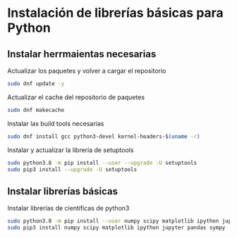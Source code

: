 # Instalación de librerías básicas para Python

## Instalar herrmaientas necesarias

Actualizar los paquetes y volver a cargar el repositorio
```sh
sudo dnf update -y 
```
Actualizar el cache del repositorio de paquetes 
```sh
sudo dnf makecache
```
Instalar las build tools necesarias

```sh
sudo dnf install gcc python3-devel kernel-headers-$(uname -r)
```
Instalar y actualizar la librería de setuptools
```sh
sudo python3.8 -m pip install --user --upgrade -U setuptools
sudo pip3 install --upgrade -U setuptools
```


## Instalar librerías básicas


Instalar librerías de científicas de python3
```sh
sudo python3.8 -m pip install --user numpy scipy matplotlib ipython jupyter pandas sympy
sudo pip3 install numpy scipy matplotlib ipython jupyter pandas sympy
```
